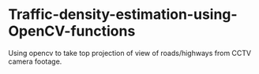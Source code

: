 # Traffic-density-estimation-using-OpenCV-functions
Using opencv to take top projection of view of roads/highways from CCTV camera footage.
